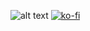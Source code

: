 ![alt text](https://raw.githubusercontent.com/crizzhd1/crizzhd1/main/KoFI%20BANNER.png)
[![ko-fi](https://ko-fi.com/img/githubbutton_sm.svg)](https://ko-fi.com/P5P3DQUDH)
